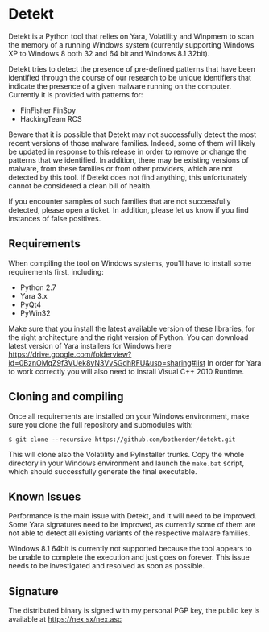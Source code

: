 Detekt
======

Detekt is a Python tool that relies on Yara, Volatility and Winpmem to scan the memory of a running Windows system (currently supporting Windows XP to Windows 8 both 32 and 64 bit and Windows 8.1 32bit).

Detekt tries to detect the presence of pre-defined patterns that have been identified through the course of our research to be unique identifiers that indicate the presence of a given malware running on the computer. Currently it is provided with patterns for:

- FinFisher FinSpy
- HackingTeam RCS

Beware that it is possible that Detekt may not successfully detect the most recent versions of those malware families. Indeed, some of them will likely be updated in response to this release in order to remove or change the patterns that we identified. In addition, there may be existing versions of malware, from these families or from other providers, which are not detected by this tool. If Detekt does not find anything, this unfortunately cannot be considered a clean bill of health.

If you encounter samples of such families that are not successfully detected, please open a ticket. In addition, please let us know if you find instances of false positives.

Requirements
------------

When compiling the tool on Windows systems, you'll have to install some requirements first, including:

- Python 2.7
- Yara 3.x
- PyQt4
- PyWin32

Make sure that you install the latest available version of these libraries, for the right architecture and the right version of Python.
You can download latest version of Yara installers for Windows here https://drive.google.com/folderview?id=0BznOMqZ9f3VUek8yN3VvSGdhRFU&usp=sharing#list
In order for Yara to work correctly you will also need to install Visual C++ 2010 Runtime.

Cloning and compiling
---------------------

Once all requirements are installed on your Windows environment, make sure you clone the full repository and submodules with:

    $ git clone --recursive https://github.com/botherder/detekt.git

This will clone also the Volatility and PyInstaller trunks. Copy the whole directory in your Windows environment and launch the ``make.bat`` script, which should successfully generate the final executable.

Known Issues
------------

Performance is the main issue with Detekt, and it will need to be improved.
Some Yara signatures need to be improved, as currently some of them are not able to detect all existing variants of the respective malware families.

Windows 8.1 64bit is currently not supported because the tool appears to be unable to complete the execution and just goes on forever. This issue needs to be investigated and resolved as soon as possible.

Signature
---------

The distributed binary is signed with my personal PGP key, the public key is available at https://nex.sx/nex.asc

